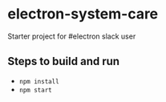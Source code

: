 # electron-system-care
Starter project for #electron slack user

## Steps to build and run

- `npm install`
- `npm start`
